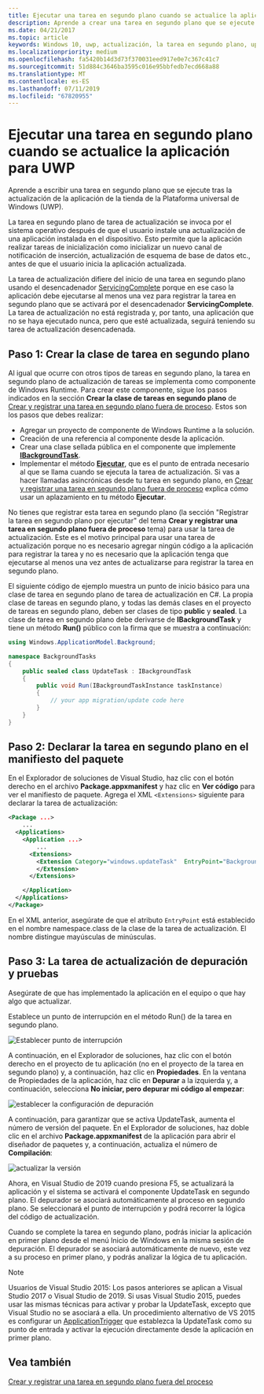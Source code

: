 ```yaml
---
title: Ejecutar una tarea en segundo plano cuando se actualice la aplicación para UWP
description: Aprende a crear una tarea en segundo plano que se ejecute cuando se actualice la aplicación de la tienda de la Plataforma universal de Windows (UWP).
ms.date: 04/21/2017
ms.topic: article
keywords: Windows 10, uwp, actualización, la tarea en segundo plano, updatetask, tarea en segundo plano
ms.localizationpriority: medium
ms.openlocfilehash: fa5420b14d3d73f370031eed917e0e7c367c41c7
ms.sourcegitcommit: 51d884c3646ba3595c016e95bbfedb7ecd668a88
ms.translationtype: MT
ms.contentlocale: es-ES
ms.lasthandoff: 07/11/2019
ms.locfileid: "67820955"
---
```

# <a name="run-a-background-task-when-your-uwp-app-is-updated"></a>Ejecutar una tarea en segundo plano cuando se actualice la aplicación para UWP

Aprende a escribir una tarea en segundo plano que se ejecute tras la actualización de la aplicación de la tienda de la Plataforma universal de Windows (UWP).

La tarea en segundo plano de tarea de actualización se invoca por el sistema operativo después de que el usuario instale una actualización de una aplicación instalada en el dispositivo. Esto permite que la aplicación realizar tareas de inicialización como inicializar un nuevo canal de notificación de inserción, actualización de esquema de base de datos etc., antes de que el usuario inicia la aplicación actualizada.

La tarea de actualización difiere del inicio de una tarea en segundo plano usando el desencadenador [ServicingComplete](https://docs.microsoft.com/uwp/api/Windows.ApplicationModel.Background.SystemTriggerType) porque en ese caso la aplicación debe ejecutarse al menos una vez para registrar la tarea en segundo plano que se activará por el desencadenador **ServicingComplete**.  La tarea de actualización no está registrada y, por tanto, una aplicación que no se haya ejecutado nunca, pero que esté actualizada, seguirá teniendo su tarea de actualización desencadenada.

## <a name="step-1-create-the-background-task-class"></a>Paso 1: Crear la clase de tarea en segundo plano

Al igual que ocurre con otros tipos de tareas en segundo plano, la tarea en segundo plano de actualización de tareas se implementa como componente de Windows Runtime. Para crear este componente, sigue los pasos indicados en la sección **Crear la clase de tareas en segundo plano** de [Crear y registrar una tarea en segundo plano fuera de proceso](https://docs.microsoft.com/windows/uwp/launch-resume/create-and-register-a-background-task). Estos son los pasos que debes realizar:

- Agregar un proyecto de componente de Windows Runtime a la solución.
- Creación de una referencia al componente desde la aplicación.
- Crear una clase sellada pública en el componente que implemente [**IBackgroundTask**](https://docs.microsoft.com/uwp/api/Windows.ApplicationModel.Background.IBackgroundTask).
- Implementar el método [**Ejecutar**](https://docs.microsoft.com/uwp/api/windows.applicationmodel.background.ibackgroundtask.run), que es el punto de entrada necesario al que se llama cuando se ejecuta la tarea de actualización. Si vas a hacer llamadas asincrónicas desde tu tarea en segundo plano, en [Crear y registrar una tarea en segundo plano fuera de proceso](https://docs.microsoft.com/windows/uwp/launch-resume/create-and-register-a-background-task) explica cómo usar un aplazamiento en tu método **Ejecutar**.

No tienes que registrar esta tarea en segundo plano (la sección "Registrar la tarea en segundo plano por ejecutar" del tema **Crear y registrar una tarea en segundo plano fuera de proceso** tema) para usar la tarea de actualización. Este es el motivo principal para usar una tarea de actualización porque no es necesario agregar ningún código a la aplicación para registrar la tarea y no es necesario que la aplicación tenga que ejecutarse al menos una vez antes de actualizarse para registrar la tarea en segundo plano.

El siguiente código de ejemplo muestra un punto de inicio básico para una clase de tarea en segundo plano de tarea de actualización en C#. La propia clase de tareas en segundo plano, y todas las demás clases en el proyecto de tareas en segundo plano, deben ser clases de tipo **public** y **sealed**. La clase de tarea en segundo plano debe derivarse de **IBackgroundTask** y tiene un método **Run()** público con la firma que se muestra a continuación:

```cs
using Windows.ApplicationModel.Background;

namespace BackgroundTasks
{
    public sealed class UpdateTask : IBackgroundTask
    {
        public void Run(IBackgroundTaskInstance taskInstance)
        {
            // your app migration/update code here
        }
    }
}
```

## <a name="step-2-declare-your-background-task-in-the-package-manifest"></a>Paso 2: Declarar la tarea en segundo plano en el manifiesto del paquete

En el Explorador de soluciones de Visual Studio, haz clic con el botón derecho en el archivo **Package.appxmanifest** y haz clic en **Ver código** para ver el manifiesto de paquete. Agrega el XML `<Extensions>` siguiente para declarar la tarea de actualización:

```XML
<Package ...>
    ...
  <Applications>  
    <Application ...>  
        ...
      <Extensions>  
        <Extension Category="windows.updateTask"  EntryPoint="BackgroundTasks.UpdateTask">  
        </Extension>  
      </Extensions>

    </Application>  
  </Applications>  
</Package>
```

En el XML anterior, asegúrate de que el atributo `EntryPoint` está establecido en el nombre namespace.class de la clase de la tarea de actualización. El nombre distingue mayúsculas de minúsculas.

## <a name="step-3-debugtest-your-update-task"></a>Paso 3: La tarea de actualización de depuración y pruebas

Asegúrate de que has implementado la aplicación en el equipo o que hay algo que actualizar.

Establece un punto de interrupción en el método Run() de la tarea en segundo plano.

![Establecer punto de interrupción](images/run-func-breakpoint.png)

A continuación, en el Explorador de soluciones, haz clic con el botón derecho en el proyecto de tu aplicación (no en el proyecto de la tarea en segundo plano) y, a continuación, haz clic en **Propiedades**. En la ventana de Propiedades de la aplicación, haz clic en **Depurar** a la izquierda y, a continuación, selecciona **No iniciar, pero depurar mi código al empezar**:

![establecer la configuración de depuración](images/do-not-launch-but-debug.png)

A continuación, para garantizar que se activa UpdateTask, aumenta el número de versión del paquete. En el Explorador de soluciones, haz doble clic en el archivo **Package.appxmanifest** de la aplicación para abrir el diseñador de paquetes y, a continuación, actualiza el número de **Compilación**:

![actualizar la versión](images/bump-version.png)

Ahora, en Visual Studio de 2019 cuando presiona F5, se actualizará la aplicación y el sistema se activará el componente UpdateTask en segundo plano. El depurador se asociará automáticamente al proceso en segundo plano. Se seleccionará el punto de interrupción y podrá recorrer la lógica del código de actualización.

Cuando se complete la tarea en segundo plano, podrás iniciar la aplicación en primer plano desde el menú Inicio de Windows en la misma sesión de depuración. El depurador se asociará automáticamente de nuevo, este vez a su proceso en primer plano, y podrás analizar la lógica de tu aplicación.

> [!NOTE]
> Usuarios de Visual Studio 2015: Los pasos anteriores se aplican a Visual Studio 2017 o Visual Studio de 2019. Si usas Visual Studio 2015, puedes usar las mismas técnicas para activar y probar la UpdateTask, excepto que Visual Studio no se asociará a ella. Un procedimiento alternativo de VS 2015 es configurar un [ApplicationTrigger](https://docs.microsoft.com/windows/uwp/launch-resume/trigger-background-task-from-app) que establezca la UpdateTask como su punto de entrada y activar la ejecución directamente desde la aplicación en primer plano.

## <a name="see-also"></a>Vea también

[Crear y registrar una tarea en segundo plano fuera del proceso](https://docs.microsoft.com/windows/uwp/launch-resume/create-and-register-a-background-task)
